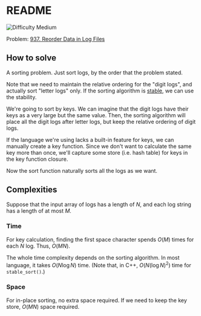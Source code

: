 # README

![Difficulty Medium](https://img.shields.io/badge/Difficulty-Medium-yellow)

Problem: [937. Reorder Data in Log Files][problem]

[problem]: https://leetcode.com/problems/reorder-data-in-log-files/description/



## How to solve

A sorting problem.
Just sort logs, by the order that the problem stated.

Note that we need to maintain the relative ordering for the "digit logs", and actually sort "letter logs" only.
If the sorting algorithm is [stable][stable], we can use the stability.

[stable]: https://en.wikipedia.org/w/index.php?title=Sorting_algorithm&oldid=1183276643#Stability

We're going to sort by keys.
We can imagine that the digit logs have their keys as a very large but the same value.
Then, the sorting algorithm will place all the digit logs after letter logs, but keep the relative ordering of digit logs.

If the language we're using lacks a built-in feature for keys, we can manually create a key function.
Since we don't want to calculate the same key more than once, we'll capture some store (i.e. hash table) for keys in the key function closure.

Now the sort function naturally sorts all the logs as we want.



## Complexities

Suppose that the input array of logs has a length of $N$, and each log string has a length of at most $M$.

### Time

For key calculation, finding the first space character spends $O(M)$ times for each $N$ log. Thus, $O(MN)$.

The whole time complexity depends on the sorting algorithm.
In most language, it takes $O(N \log N)$ time.
(Note that, in C++, $O(N (\log N)^2)$ time for `stable_sort()`.)

### Space

For in-place sorting, no extra space required.
If we need to keep the key store, $O(MN)$ space required.
